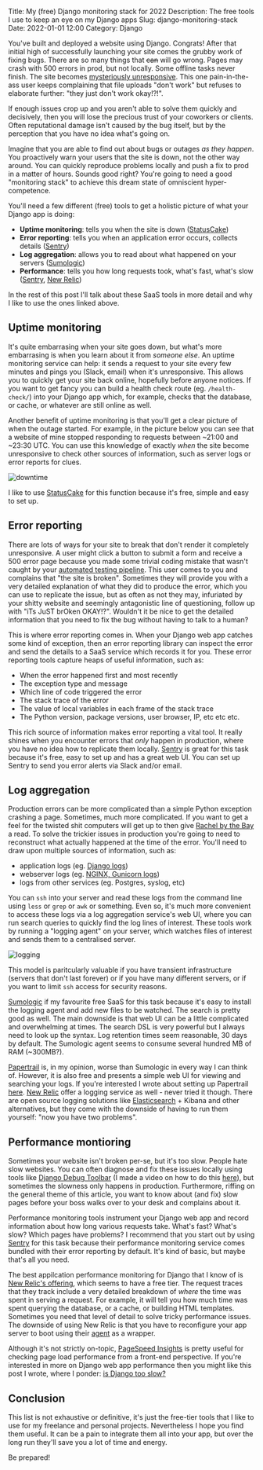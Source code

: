 Title: My (free) Django monitoring stack for 2022
Description: The free tools I use to keep an eye on my Django apps
Slug: django-monitoring-stack
Date: 2022-01-01 12:00
Category: Django

You've built and deployed a website using Django. Congrats!
After that initial high of successfully launching your site comes the grubby work of fixing bugs. There are so many things that <s>can</s> will go wrong.
Pages may crash with 500 errors in prod, but not locally. Some offline tasks never finish. The site becomes [mysteriously unresponsive](https://twitter.com/mattdsegal/status/1473462877772136448). This one pain-in-the-ass user keeps complaining that file uploads "don't work"
but refuses to elaborate further: "they just don't work okay!?!".

If enough issues crop up and you aren't able to solve them quickly and decisively, then you will lose the precious trust of your coworkers or clients. Often reputational damage isn't caused by the bug itself, but by the perception that you have no idea what's going on.

Imagine that you are able to find out about bugs or outages _as they happen_. You proactively warn your users that the site is down, not the other way around. You can quickly reproduce problems locally and push a fix to prod in a matter of hours. Sounds good right? You're going to need a good "monitoring stack" to achieve this dream state of omniscient hyper-competence.

You'll need a few different (free) tools to get a holistic picture of what your Django app is doing:

- **Uptime monitoring**: tells you when the site is down ([StatusCake](https://www.statuscake.com/))
- **Error reporting**: tells you when an application error occurs, collects details ([Sentry](https://sentry.io/welcome/))
- **Log aggregation**: allows you to read about what happened on your servers ([Sumologic](https://www.sumologic.com/))
- **Performance**: tells you how long requests took, what's fast, what's slow ([Sentry](tps://sentry.io/welcome/), [New Relic](https://newrelic.com/products/application-monitoring))

In the rest of this post I'll talk about these SaaS tools in more detail and why I like to use the ones linked above.

## Uptime monitoring

It's quite embarrasing when your site goes down, but what's more embarrasing is when you learn about it from _someone else_. An uptime monitoring service can help: it sends a request to your site every few minutes and pings you (Slack, email) when it's unresponsive. This allows you to quickly get your site back online, hopefully before anyone notices. If you want to get fancy you can build a health check route (eg. `/health-check/`) into your Django app which, for example, checks that the database, or cache, or whatever are still online as well.

Another benefit of uptime monitoring is that you'll get a clear picture of when the outage started. For example, in the picture below you can see that a website of mine stopped responding to requests between ~21:00 and ~23:30 UTC. You can use this knowledge of exactly _when_ the site become unresponsive to check other sources of information, such as server logs or error reports for clues.

![downtime]({attach}/img/downtime.png)

I like to use [StatusCake](https://www.statuscake.com/) for this function because it's free, simple and easy to set up.

## Error reporting

There are lots of ways for your site to break that don't render it completely unresponsive. A user might click a button to submit a form and receive a 500 error page because you made some trivial coding mistake that wasn't caught by your [automated testing pipeline](https://mattsegal.dev/pytest-on-github-actions.html). This user comes to you and complains that "the site is broken". Sometimes they will provide you with a very detailed explanation of what they did to produce the error, which you can use to replicate the issue, but as often as not they may, infuriated by your shitty website and seemingly antagonistic line of questioning, follow up with "iTs JuST brOken OKAY!?". Wouldn't it be nice to get the detailed information that you need to fix the bug without having to talk to a human?

This is where error reporting comes in. When your Django web app catches some kind of exception, then an error reporting library can inspect the error and send the details to a SaaS service which records it for you. These error reporting tools capture heaps of useful information, such as:

- When the error happened first and most recently
- The exception type and message
- Which line of code triggered the error
- The stack trace of the error
- The value of local variables in each frame of the stack trace
- The Python version, package versions, user browser, IP, etc etc etc.

This rich source of information makes error reporting a vital tool. It really shines when you encounter errors that _only_ happen in production, where you have no idea how to replicate them locally. [Sentry](https://sentry.io/welcome/) is great for this task because it's free, easy to set up and has a great web UI. You can set up Sentry to send you error alerts via Slack and/or email.

## Log aggregation

Production errors can be more complicated than a simple Python exception crashing a page. Sometimes, much more complicated. If you want to get a feel for the twisted shit computers will get up to then give [Rachel by the Bay](https://rachelbythebay.com/w/) a read. To solve the trickier issues in production you're going to need to reconstruct what actually happened at the time of the error. You'll need to draw upon multiple sources of information, such as:

- application logs (eg. [Django logs](https://mattsegal.dev/file-logging-django.html))
- webserver logs (eg. [NGINX, Gunicorn logs](https://mattsegal.dev/django-gunicorn-nginx-logging.html))
- logs from other services (eg. Postgres, syslog, etc)

You can `ssh` into your server and read these logs from the command line using `less` or `grep` or `awk` or something. Even so, it's much more convenient to access these logs via a log aggregation service's web UI, where you can run search queries to quickly find the log lines of interest. These tools work by running a "logging agent" on your server, which watches files of interest and sends them to a centralised server.

![logging]({attach}/img/logging.png)

This model is paritcularly valuable if you have transient infrastructure (servers that don't last forever) or if you have many different servers, or if you want to limit `ssh` access for security reasons.

[Sumologic](https://www.sumologic.com/) if my favourite free SaaS for this task because it's easy to install the logging agent and add new files to be watched. The search is pretty good as well. The main downside is that web UI can be a little complicated and overwhelming at times. The search DSL is very powerful but I always need to look up the syntax. Log retention times seem reasonable, 30 days by default. The Sumologic agent seems to consume several hundred MB of RAM (~300MB?).

[Papertrail](https://www.papertrail.com/) is, in my opinion, worse than Sumologic in every way I can think of. However, it is also free and presents a simple web UI for viewing and searching your logs. If you're interested I wrote about setting up Papertrail [here](https://mattsegal.dev/django-logging-papertrail.html). [New Relic](https://docs.newrelic.com/docs/logs/get-started/get-started-log-management/) offer a logging service as well - never tried it though. There are open source logging solutions like [Elasticsearch](https://www.elastic.co/) + Kibana and other alternatives, but they come with the downside of having to run them yourself: "now you have two problems".

## Performance montioring

Sometimes your website isn't broken per-se, but it's too slow. People hate slow websites. You can often diagnose and fix these issues locally using tools like [Django Debug Toolbar](https://django-debug-toolbar.readthedocs.io/en/latest/) (I made a video on how to do this [here](https://mattsegal.dev/django-debug-toolbar-performance.html)), but sometimes the slowness only happens in production. Furthermore, riffing on the general theme of this article, you want to know about (and fix) slow pages before your boss walks over to your desk and complains about it.

Performance monitoring tools instrument your Django web app and record information about how long various requests take. What's fast? What's slow? Which pages have problems? I recommend that you start out by using [Sentry](https://sentry.io/welcome/) for this task because their performance monitoring service comes bundled with their error reporting by default. It's kind of basic, but maybe that's all you need.

The best appilcation performance monitoring for Django that I know of is [New Relic's offering](https://newrelic.com/products/application-monitoring), which seems to have a free tier. The request traces that they track include a very detailed breakdown of _where_ the time was spent in serving a request. For example, it will tell you how much time was spent querying the database, or a cache, or building HTML templates. Sometimes you need that level of detail to solve tricky performance issues. The downside of using New Relic is that you have to reconfigure your app server to boot using their [agent](https://docs.newrelic.com/docs/apm/agents/python-agent/) as a wrapper.

Although it's not strictly on-topic, [PageSpeed Insights](https://pagespeed.web.dev/) is pretty useful for checking page load performance from a front-end perspective. If you're interested in more on Django web app performance then you might like this post I wrote, where I ponder: [is Django too slow?](https://mattsegal.dev/is-django-too-slow.html)

## Conclusion

This list is not exhaustive or definitive, it's just the free-tier tools that I like to use for my freelance and personal projects.
Nevertheless I hope you find them useful.
It can be a pain to integrate them all into your app, but over the long run they'll save you a lot of time and energy.

Be prepared!
